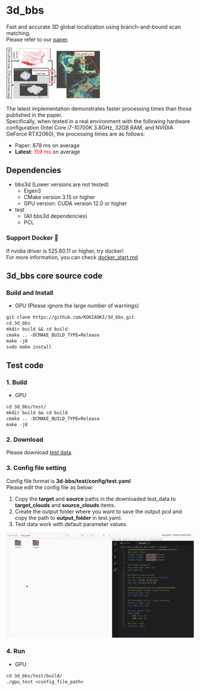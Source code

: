 # 3d_bbs
Fast and accurate 3D global localization using branch-and-bound scan matching.  
Please refer to our [paper](https://arxiv.org/abs/2310.10023).  

<img alt="overview" src="figs/overview.jpg" width="50%">


The latest implementation demonstrates faster processing times than those published in the paper.  
Specifically, when tested in a real environment with the following hardware configuration (Intel Core i7-10700K 3.8GHz, 32GB RAM, and NVIDIA GeForce RTX2060), the processing times are as follows: 
- Paper: 878 ms on average
- **Latest**: <span style="color:red;">159 ms</span> on average  


## Dependencies
- bbs3d (Lower versions are not tested)
  - Eigen3
  - CMake version 3.15 or higher
  - GPU version: CUDA version 12.0 or higher
- test
  - (All bbs3d dependencies)
  - PCL

### Support Docker 🐳 

If nvidia driver is 525.60.11 or higher, try docker!  
For more information, you can check [docker_start.md](./docker/docker_start.md)  

## 3d_bbs core source code
### Build and Install
- GPU (Please ignore the large number of warnings)
```
git clone https://github.com/KOKIAOKI/3d_bbs.git
cd 3d_bbs
mkdir build && cd build
cmake .. -DCMAKE_BUILD_TYPE=Release
make -j8
sudo make install
```

## Test code
### 1. Build
- GPU
```
cd 3d_bbs/test/
mkdir build && cd build
cmake .. -DCMAKE_BUILD_TYPE=Release
make -j8
```

### 2. Download
Please download [test data](https://drive.google.com/file/d/1JfdQjQ3-4qOmHtvYq8UafBCmbz45-F4Z/view?usp=drive_link).

### 3. Config file setting
Config file format is **3d-bbs/test/config/test.yaml**  
Please edit the config file as below:
1. Copy the **target** and **source** paths in the downloaded test_data to **target_clouds** and **source_clouds** items.
1. Create the output folder where you want to save the output pcd and copy the path to **output_folder** in test.yaml.
1. Test data work with default parameter values.  

![Alt text](figs/config_setting.gif)

### 4. Run
- GPU
```
cd 3d_bbs/test/build/
./gpu_test <config_file_path>
```

